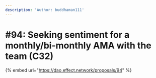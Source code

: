 ```yaml
---
description: 'Author: buddhaman111'
---
```


# #94: Seeking sentiment for a monthly/bi-monthly AMA with the team (C32)

{% embed url="https://dao.effect.network/proposals/94" %}
